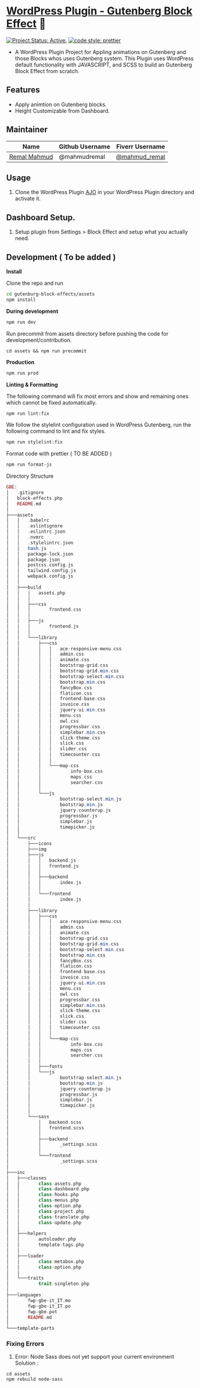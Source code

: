 # [WordPress Plugin - Gutenberg Block Effect](https://futurewordpress.com/wordpress/) 🎨
[![Project Status: Active.](https://www.repostatus.org/badges/latest/active.svg)](https://www.repostatus.org/#active) [![code style: prettier](https://img.shields.io/badge/code_style-prettier-ff69b4.svg?style=flat-square)](https://github.com/prettier/prettier)

* A WordPress Plugin Project for Appling animations on Gutenberg and those Blocks whos uses Gutenberg system.
This Plugin uses WordPress default functionality with JAVASCRIPT, and SCSS to build an Gutenberg Block Effect from scratch.


## Features

- Apply animtion on Gutenberg blocks.
- Height Customizable from Dashboard.

## Maintainer

| Name                                                   | Github Username | Fiverr Username |
|--------------------------------------------------------|-----------------|-----------------|
| [Remal Mahmud](mailto:info@futurewordpress.com)        |  @mahmudremal   |  [@mahmud_remal](https://www.fiverr.com/mahmud_remal)|

## Usage

1. Clone the WordPress Plugin [AJO](https://github.com/mahmudremal/gutenburg-block-effects) in your WordPress
Plugin directory and activate it.

## Dashboard Setup.

1. Setup plugin from Settings > Block Effect and setup what you actually need.

## Development ( To be added )

**Install**

Clone the repo and run

```bash
cd gutenburg-block-effects/assets
npm install
```

**During development**

```bash
npm run dev
```

Run precommit from assets directory before pushing the code for development/contribution.

```
cd assets && npm run precommit
```

**Production**

```bash
npm run prod
```

**Linting & Formatting**

The following command will fix most errors and show and remaining ones which cannot be fixed automatically.

```bash
npm run lint:fix
```

We follow the stylelint configuration used in WordPress Gutenberg, run the following command to lint and fix styles.

```bash
npm run stylelint:fix
```

Format code with prettier ( TO BE ADDED )

```bash
npm run format-js
```

Directory Structure

```php
GBE:
│   .gitignore
│   block-effects.php
│   README.md
│   
├───assets
│   │   .babelrc
│   │   .eslintignore
│   │   .eslintrc.json
│   │   .nvmrc
│   │   .stylelintrc.json
│   │   hash.js
│   │   package-lock.json
│   │   package.json
│   │   postcss.config.js
│   │   tailwind.config.js
│   │   webpack.config.js
│   │   
│   ├───build
│   │   │   assets.php
│   │   │   
│   │   ├───css
│   │   │       frontend.css
│   │   │       
│   │   ├───js
│   │   │       frontend.js
│   │   │       
│   │   └───library
│   │       ├───css
│   │       │   │   ace-responsive-menu.css
│   │       │   │   admin.css
│   │       │   │   animate.css
│   │       │   │   bootstrap-grid.css
│   │       │   │   bootstrap-grid.min.css
│   │       │   │   bootstrap-select.min.css
│   │       │   │   bootstrap.min.css
│   │       │   │   fancyBox.css
│   │       │   │   flaticon.css
│   │       │   │   frontend-base.css
│   │       │   │   invoice.css
│   │       │   │   jquery-ui.min.css
│   │       │   │   menu.css
│   │       │   │   owl.css
│   │       │   │   progressbar.css
│   │       │   │   simplebar.min.css
│   │       │   │   slick-theme.css
│   │       │   │   slick.css
│   │       │   │   slider.css
│   │       │   │   timecounter.css
│   │       │   │   
│   │       │   └───map-css
│   │       │           info-box.css
│   │       │           maps.css
│   │       │           searcher.css
│   │       │           
│   │       └───js
│   │               bootstrap-select.min.js
│   │               bootstrap.min.js
│   │               jquery.counterup.js
│   │               progressbar.js
│   │               simplebar.js
│   │               timepicker.js
│   │               
│   └───src
│       ├───icons
│       ├───img
│       ├───js
│       │   │   backend.js
│       │   │   frontend.js
│       │   │   
│       │   ├───backend
│       │   │       index.js
│       │   │       
│       │   └───frontend
│       │           index.js
│       │           
│       ├───library
│       │   ├───css
│       │   │   │   ace-responsive-menu.css
│       │   │   │   admin.css
│       │   │   │   animate.css
│       │   │   │   bootstrap-grid.css
│       │   │   │   bootstrap-grid.min.css
│       │   │   │   bootstrap-select.min.css
│       │   │   │   bootstrap.min.css
│       │   │   │   fancyBox.css
│       │   │   │   flaticon.css
│       │   │   │   frontend-base.css
│       │   │   │   invoice.css
│       │   │   │   jquery-ui.min.css
│       │   │   │   menu.css
│       │   │   │   owl.css
│       │   │   │   progressbar.css
│       │   │   │   simplebar.min.css
│       │   │   │   slick-theme.css
│       │   │   │   slick.css
│       │   │   │   slider.css
│       │   │   │   timecounter.css
│       │   │   │   
│       │   │   └───map-css
│       │   │           info-box.css
│       │   │           maps.css
│       │   │           searcher.css
│       │   │           
│       │   ├───fonts
│       │   └───js
│       │           bootstrap-select.min.js
│       │           bootstrap.min.js
│       │           jquery.counterup.js
│       │           progressbar.js
│       │           simplebar.js
│       │           timepicker.js
│       │           
│       └───sass
│           │   backend.scss
│           │   frontend.scss
│           │   
│           ├───backend
│           │       _settings.scss
│           │       
│           └───frontend
│                   _settings.scss
│                   
├───inc
│   ├───classes
│   │       class-assets.php
│   │       class-dashboard.php
│   │       class-hooks.php
│   │       class-menus.php
│   │       class-option.php
│   │       class-project.php
│   │       class-translate.php
│   │       class-update.php
│   │       
│   ├───helpers
│   │       autoloader.php
│   │       template-tags.php
│   │       
│   ├───loader
│   │       class-metabox.php
│   │       class-option.php
│   │       
│   └───traits
│           trait-singleton.php
│           
├───languages
│       fwp-gbe-it_IT.mo
│       fwp-gbe-it_IT.po
│       fwp-gbe.pot
│       README.md
│       
└───template-parts

```

### Fixing Errors

1. Error: Node Sass does not yet support your current environment
Solution : 
```shell
cd assets
npm rebuild node-sass
```
